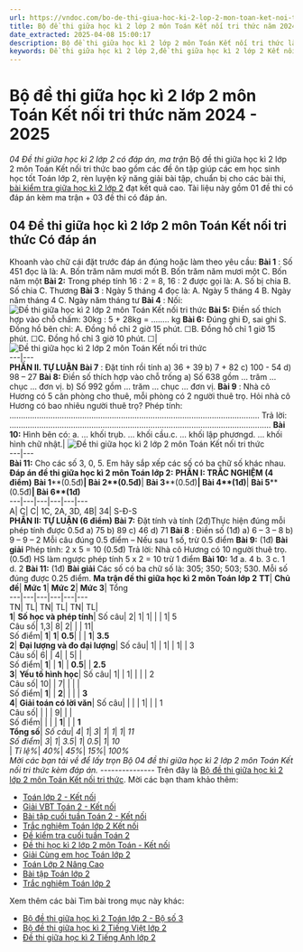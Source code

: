 ```yaml
---
url: https://vndoc.com/bo-de-thi-giua-hoc-ki-2-lop-2-mon-toan-ket-noi-tri-thuc-290607
title: Bộ đề thi giữa học kì 2 lớp 2 môn Toán Kết nối tri thức năm 2024 - 2025 - 04 Đề thi giữa học kì 2 lớp 2 có đáp án, ma trận - VnDoc.com
date_extracted: 2025-04-08 15:00:17
description: Bộ đề thi giữa học kì 2 lớp 2 môn Toán Kết nối tri thức là tài liệu mà các em cần có để ôn tập, giúp các em làm quen với nhiều dạng bài tập khác nhau trong SGK cơ bản.
keywords: Đề thi giữa học kì 2 lớp 2,đề thi giữa học kì 2 lớp 2 Kết nối tri thức,đề thi lớp 2,thư viện đề thi lớp 2,Đề thi giữa kì 2 lớp 2,Ôn tập giữa học kì 2 môn Toán,đề thi giữa học kì 2 lớp 2 môn Toán Kết nối tri thức
---
```


# Bộ đề thi giữa học kì 2 lớp 2 môn Toán Kết nối tri thức năm 2024 - 2025
 _04 Đề thi giữa học kì 2 lớp 2 có đáp án, ma trận_
Bộ đề thi giữa học kì 2 lớp 2 môn Toán Kết nối tri thức bao gồm các đề ôn tập giúp các em học sinh học tốt Toán lớp 2, rèn luyện kỹ năng giải bài tập, chuẩn bị cho các bài thi, [bài kiểm tra giữa học kì 2 lớp 2](<https://vndoc.com/de-thi-giua-ki-2-lop2>) đạt kết quả cao. Tài liệu này gồm 01 đề thi có đáp án kèm ma trận + 03 đề thi có đáp án.
## **04 Đề thi giữa học kì 2 lớp 2 môn Toán Kết nối tri thức Có đáp án**
Khoanh vào chữ cái đặt trước đáp án đúng hoặc làm theo yêu cầu:
**Bài 1** : Số 451 đọc là là:
A. Bốn trăm năm mươi mốt
B. Bốn trăm năm mươi một
C. Bốn năm một
**Bài 2:** Trong phép tính 16 : 2 = 8, 16 : 2 được gọi là:
A. Số bị chia
B. Số chia
C. Thương
**Bài 3** : Ngày 5 tháng 4 đọc là:
A. Ngày 5 tháng 4
B. Ngày năm tháng 4
C. Ngày năm tháng tư
**Bài 4** : Nối:
![Đề thi giữa học kì 2 lớp 2 môn Toán Kết nối tri thức](https://i.vdoc.vn/data/image/2023/03/03/Toan-2-1.jpg)
**Bài 5:** Điền số thích hợp vào chỗ chấm:
30kg : 5 + 28kg = …….. kg
**Bài 6:** Đúng ghi Đ, sai ghi S. Đồng hồ bên chỉ:
A. Đồng hồ chỉ 2 giờ 15 phút. ☐B. Đồng hồ chỉ 1 giờ 15 phút. ☐C. Đồng hồ chỉ 3 giờ 10 phút. ☐| ![Đề thi giữa học kì 2 lớp 2 môn Toán Kết nối tri thức](https://i.vdoc.vn/data/image/2023/03/03/Toan-2-2.jpg)  
---|---  
**PHẦN II. TỰ LUẬN**
**Bài 7** : Đặt tính rồi tính
a\) 36 + 39
b\) 7 + 82
c\) 100 - 54
d\) 98 – 27
**Bài 8:** Điền số thích hợp vào chỗ trống
a\) Số 638 gồm … trăm … chục … đơn vị.
b\) Số 992 gồm … trăm … chục … đơn vị.
**Bài 9** : Nhà cô Hương có 5 căn phòng cho thuê, mỗi phòng có 2 người thuê trọ. Hỏi nhà cô Hương có bao nhiêu người thuê trọ?
Phép tính: ..............................................................................................................
Trả lời: ...................................................................................................................
**Bài 10:** Hình bên có:
a. … khối trụb. … khối cầu.c. … khối lập phươngd. … khối hình chữ nhật.| ![Đề thi giữa học kì 2 lớp 2 môn Toán Kết nối tri thức](https://i.vdoc.vn/data/image/2023/03/03/Toan-2-3.jpg)  
---|---  
**Bài 11:** Cho các số 3, 0, 5. Em hãy sắp xếp các số có ba chữ số khác nhau.
**Đáp án đề thi giữa học kì 2 môn Toán lớp 2:**
**PHẦN I: TRẮC NGHIỆM \(4 điểm\)**
**Bài 1****\(0.5đ\)**| **Bài 2****\(0.5đ\)**| **Bài 3****\(0.5đ\)**| **Bài 4****\(1đ\)**| **Bài 5****\(0.5đ\)**| **Bài 6****\(1đ\)**  
---|---|---|---|---|---  
A| C| C| 1C, 2A, 3D, 4B| 34| S-Đ-S  
**PHẦN II: TỰ LUẬN \(6 điểm\)**
**Bài 7:** Đặt tính và tính \(2đ\)Thực hiện đúng mỗi phép tính được 0.5đ
a\) 75
b\) 89
c\) 46
d\) 71
**Bài 8** : Điền số \(1đ\)
a\) 6 – 3 – 8
b\) 9 – 9 – 2
Mỗi câu đúng 0.5 điểm – Nếu sau 1 số, trừ 0.5 điểm
**Bài 9:** \(1đ\)
**Bài giải**
Phép tính: 2 x 5 = 10 \(0.5đ\)
Trả lời: Nhà cô Hương có 10 người thuê trọ. \(0.5đ\)
HS làm ngược phép tính 5 x 2 = 10 trừ 1 điểm
**Bài 10:** 1đ
a. 4
b. 3
c. 1
d. 2
**Bài 11:** \(1đ\)
**Bài giải**
Các số có ba chữ số là: 305; 350; 503; 530.
Mỗi số đúng được 0.25 điểm.
**Ma trận đề thi giữa học kì 2 môn Toán lớp 2**
**TT**| **Chủ đề**| **Mức 1**| **Mức 2**| **Mức 3**|  Tổng  
---|---|---|---|---|---  
TN| TL| TN| TL| TN| TL|   
**1**| **Số học và phép tính**|  Số câu| 2| 1| 1| | | 1| 5  
Câu số| 1,3| 8| 2| | | 11|   
Số điểm| **1**| **1**| **0.5**| | | **1**| **3.5**  
**2**| **Đại lượng và đo đại lượng**|  Số câu| 1| | 1| | 1| | 3  
Câu số| 6| | 4| | 5| |   
Số điểm| **1**| | **1**| | **0.5**| | **2.5**  
**3**| **Yếu tố hình học**|  Số câu| 1| | 1| | | | 2  
Câu số| 10| | 7| | | |   
Số điểm| **1**| | **2**| | | | **3**  
**4**| **Giải toán có lời văn**|  Số câu| | | | 1| | | 1  
Câu số| | | | 9| | |   
Số điểm| | | | **1**| | | **1**  
**Tổng số**|  _Số câu_|  _4_|  _1_|  _3_|  _1_|  _1_|  _1_|  _11_  
 _Số điểm_|  _3_|  _1_|  _3.5_|  _1_|  _0.5_|  _1_|  _10_  
|  _Tỉ lệ%_| _40%_| _45%_| _15%_| _100%_  
_Mời các bạn tải về để lấy trọn Bộ 04 đề thi giữa học kì 2 lớp 2 môn Toán Kết nối tri thức kèm đáp án._
\---------------
Trên đây là [Bộ đề thi giữa học kì 2 lớp 2 môn Toán Kết nối tri thức](<https://vndoc.com/bo-de-thi-giua-hoc-ki-2-lop-2-mon-toan-ket-noi-tri-thuc-290607>). Mời các bạn tham khảo thêm:
  * [Toán lớp 2 - Kết nối](<https://vndoc.com/toan-lop2>)
  * [Giải VBT Toán 2 - Kết nối](<https://vndoc.com/vo-bai-tap-toan2>)
  * [Bài tập cuối tuần Toán 2 - Kết nối](<https://vndoc.com/bai-tap-cuoi-tuan-lop2>)
  * [Trắc nghiệm Toán lớp 2 Kết nối](<https://vndoc.com/trac-nghiem-toan-lop-2-ket-noi-tri-thuc>)
  * [Đề kiểm tra cuối tuần Toán 2](<https://vndoc.com/de-kiem-tra-cuoi-tuan-toan2>)
  * [Đề thi học kì 2 lớp 2 môn Toán - Kết nối](<https://vndoc.com/de-thi-hoc-ki-2-lop-2-mon-toan>)
  * [Giải Cùng em học Toán lớp 2](<https://vndoc.com/giai-cung-em-hoc-toan-lop2>)
  * [Toán Lớp 2 Nâng Cao](<https://vndoc.com/toan-lop-2-nang-cao>)
  * [Bài tập Toán lớp 2](<https://vndoc.com/bai-tap-toan-lop2>)
  * [Trắc nghiệm Toán lớp 2](<https://vndoc.com/test-toan-lop2>)

Xem thêm các bài Tìm bài trong mục này khác:
  * [Bộ đề thi giữa học kì 2 Toán lớp 2 - Bộ số 3](</bo-de-thi-giua-hoc-ki-2-lop-2-ket-noi-tri-thuc-290593>)
  * [Bộ đề thi giữa học kì 2 Tiếng Việt lớp 2](</bo-de-thi-giua-hoc-ki-2-mon-tieng-viet-lop-2-sach-kn-256892>)
  * [Đề thi giữa học kì 2 Tiếng Anh lớp 2](</de-thi-tieng-anh-lop-2-giua-hoc-ki-2-global-success-316562>)

